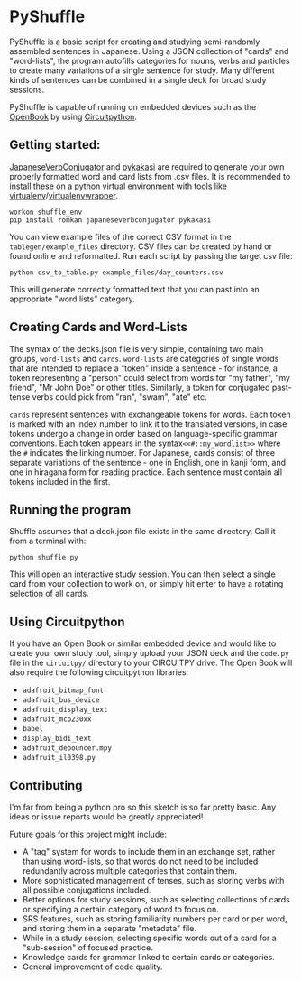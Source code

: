 # PyShuffle

PyShuffle is a basic script for creating and studying semi-randomly assembled sentences in Japanese. Using a JSON collection of "cards" and "word-lists", the program autofills categories for nouns, verbs and particles to create many variations of a single sentence for study. Many different kinds of sentences can be combined in a single deck for broad study sessions.

PyShuffle is capable of running on embedded devices such as the [OpenBook](https://github.com/joeycastillo/The-Open-Book) by using [Circuitpython](https://github.com/adafruit/circuitpython).



## 

## Getting started:

[JapaneseVerbConjugator](https://pypi.org/project/JapaneseVerbConjugator/) and [pykakasi](https://pypi.org/project/pykakasi/) are required to generate your own properly formatted word and card lists from .csv files. It is recommended to install these on a python virtual environment with tools like  [virtualenv](https://pypi.org/project/virtualenv/)/[virtualenvwrapper](https://pypi.org/project/virtualenvwrapper/).

```
workon shuffle_env
pip install romkan japaneseverbconjugator pykakasi
```

You can view example files of the correct CSV format in the `tablegen/example_files` directory. CSV files can be created by hand or found online and reformatted. Run each script by passing the target csv file:

```
python csv_to_table.py example_files/day_counters.csv
```

This will generate correctly formatted text that you can past into an appropriate "word lists" category. 

## Creating Cards and Word-Lists

The syntax of the decks.json file is very simple, containing two main groups, `word-lists` and `cards`. `word-lists` are categories of single words that are intended to replace a "token" inside a sentence - for instance, a token representing a "person" could select from words for "my father", "my friend", "Mr John Doe" or other titles. Similarly, a token for conjugated past-tense verbs could pick from "ran", "swam", "ate" etc. 

`cards` represent sentences with exchangeable tokens for words. Each token is marked with an index number to link it to the translated versions, in case tokens undergo a change in order based on language-specific grammar conventions. Each token appears in the syntax`<<#::my_wordlist>>` where the `#` indicates the linking number. For Japanese, cards consist of three separate variations of the sentence - one in English, one in kanji form, and one in hiragana form for reading practice. Each sentence must contain all tokens  included in the first. 

## Running the program

Shuffle assumes that a deck.json file exists in the same directory. Call it from a terminal with:

```
python shuffle.py
```

This will open an interactive study session. You can then select a single card from your collection to work on, or simply hit enter to have a rotating selection of all cards.

## Using Circuitpython

If you have an Open Book or similar embedded device and would like to create your own study tool, simply upload your JSON deck and the `code.py` file in the `circuitpy/` directory to your CIRCUITPY drive. The Open Book will also require the following circuitpython libraries:

- `adafruit_bitmap_font`
- `adafruit_bus_device`
- `adafruit_display_text`
- `adafruit_mcp230xx`
- `babel`
- `display_bidi_text`
- `adafruit_debouncer.mpy`
- `adafruit_il0398.py`



## Contributing

I'm far from being a python pro so this sketch is so far pretty basic. Any ideas or issue reports would be greatly appreciated!

Future goals for this project might include:

- A "tag" system for words to include them in an exchange set, rather than using word-lists, so that words do not need to be included redundantly across multiple categories that contain them. 
- More sophisticated management of tenses, such as storing verbs with all possible conjugations included. 
- Better options for study sessions, such as selecting collections of cards or specifying a certain category of word to focus on. 
- SRS features, such as storing familiarity numbers per card or per word, and storing them in a separate "metadata" file.
- While in a study session, selecting specific words out of a card for a "sub-session" of focused practice. 
- Knowledge cards for grammar linked to certain cards or categories. 
- General improvement of code quality.